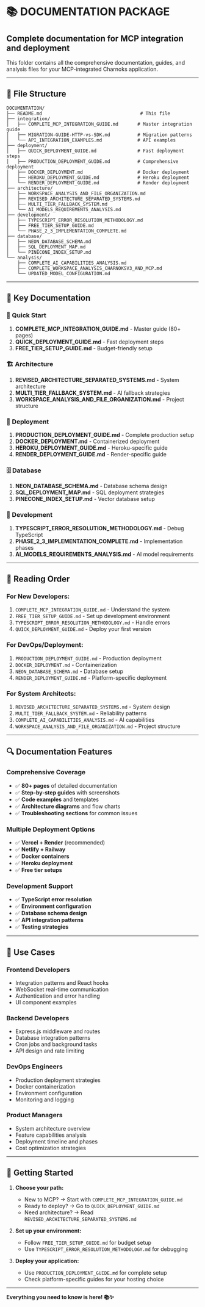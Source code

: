 # 📚 **DOCUMENTATION PACKAGE**
## Complete documentation for MCP integration and deployment

This folder contains all the comprehensive documentation, guides, and analysis files for your MCP-integrated Charnoks application.

---

## 📁 **File Structure**

```
DOCUMENTATION/
├── README.md                                    # This file
├── integration/
│   ├── COMPLETE_MCP_INTEGRATION_GUIDE.md       # Master integration guide
│   ├── MIGRATION-GUIDE-HTTP-vs-SDK.md          # Migration patterns
│   └── API_INTEGRATION_EXAMPLES.md             # API examples
├── deployment/
│   ├── QUICK_DEPLOYMENT_GUIDE.md               # Fast deployment steps
│   ├── PRODUCTION_DEPLOYMENT_GUIDE.md          # Comprehensive deployment
│   ├── DOCKER_DEPLOYMENT.md                    # Docker deployment
│   ├── HEROKU_DEPLOYMENT_GUIDE.md              # Heroku deployment
│   └── RENDER_DEPLOYMENT_GUIDE.md              # Render deployment
├── architecture/
│   ├── WORKSPACE_ANALYSIS_AND_FILE_ORGANIZATION.md
│   ├── REVISED_ARCHITECTURE_SEPARATED_SYSTEMS.md
│   ├── MULTI_TIER_FALLBACK_SYSTEM.md
│   └── AI_MODELS_REQUIREMENTS_ANALYSIS.md
├── development/
│   ├── TYPESCRIPT_ERROR_RESOLUTION_METHODOLOGY.md
│   ├── FREE_TIER_SETUP_GUIDE.md
│   └── PHASE_2_3_IMPLEMENTATION_COMPLETE.md
├── database/
│   ├── NEON_DATABASE_SCHEMA.md
│   ├── SQL_DEPLOYMENT_MAP.md
│   └── PINECONE_INDEX_SETUP.md
└── analysis/
    ├── COMPLETE_AI_CAPABILITIES_ANALYSIS.md
    ├── COMPLETE_WORKSPACE_ANALYSIS_CHARNOKSV3_AND_MCP.md
    └── UPDATED_MODEL_CONFIGURATION.md
```

---

## 🎯 **Key Documentation**

### **🚀 Quick Start**
1. **COMPLETE_MCP_INTEGRATION_GUIDE.md** - Master guide (80+ pages)
2. **QUICK_DEPLOYMENT_GUIDE.md** - Fast deployment steps
3. **FREE_TIER_SETUP_GUIDE.md** - Budget-friendly setup

### **🏗️ Architecture**
1. **REVISED_ARCHITECTURE_SEPARATED_SYSTEMS.md** - System architecture
2. **MULTI_TIER_FALLBACK_SYSTEM.md** - AI fallback strategies
3. **WORKSPACE_ANALYSIS_AND_FILE_ORGANIZATION.md** - Project structure

### **🚀 Deployment**
1. **PRODUCTION_DEPLOYMENT_GUIDE.md** - Complete production setup
2. **DOCKER_DEPLOYMENT.md** - Containerized deployment
3. **HEROKU_DEPLOYMENT_GUIDE.md** - Heroku-specific guide
4. **RENDER_DEPLOYMENT_GUIDE.md** - Render-specific guide

### **🗄️ Database**
1. **NEON_DATABASE_SCHEMA.md** - Database schema design
2. **SQL_DEPLOYMENT_MAP.md** - SQL deployment strategies
3. **PINECONE_INDEX_SETUP.md** - Vector database setup

### **🔧 Development**
1. **TYPESCRIPT_ERROR_RESOLUTION_METHODOLOGY.md** - Debug TypeScript
2. **PHASE_2_3_IMPLEMENTATION_COMPLETE.md** - Implementation phases
3. **AI_MODELS_REQUIREMENTS_ANALYSIS.md** - AI model requirements

---

## 📖 **Reading Order**

### **For New Developers:**
1. `COMPLETE_MCP_INTEGRATION_GUIDE.md` - Understand the system
2. `FREE_TIER_SETUP_GUIDE.md` - Set up development environment
3. `TYPESCRIPT_ERROR_RESOLUTION_METHODOLOGY.md` - Handle errors
4. `QUICK_DEPLOYMENT_GUIDE.md` - Deploy your first version

### **For DevOps/Deployment:**
1. `PRODUCTION_DEPLOYMENT_GUIDE.md` - Production deployment
2. `DOCKER_DEPLOYMENT.md` - Containerization
3. `NEON_DATABASE_SCHEMA.md` - Database setup
4. `RENDER_DEPLOYMENT_GUIDE.md` - Platform-specific deployment

### **For System Architects:**
1. `REVISED_ARCHITECTURE_SEPARATED_SYSTEMS.md` - System design
2. `MULTI_TIER_FALLBACK_SYSTEM.md` - Reliability patterns
3. `COMPLETE_AI_CAPABILITIES_ANALYSIS.md` - AI capabilities
4. `WORKSPACE_ANALYSIS_AND_FILE_ORGANIZATION.md` - Project structure

---

## 🔍 **Documentation Features**

### **Comprehensive Coverage**
- ✅ **80+ pages** of detailed documentation
- ✅ **Step-by-step guides** with screenshots
- ✅ **Code examples** and templates
- ✅ **Architecture diagrams** and flow charts
- ✅ **Troubleshooting sections** for common issues

### **Multiple Deployment Options**
- ✅ **Vercel + Render** (recommended)
- ✅ **Netlify + Railway** 
- ✅ **Docker containers**
- ✅ **Heroku deployment**
- ✅ **Free tier setups**

### **Development Support**
- ✅ **TypeScript error resolution**
- ✅ **Environment configuration**
- ✅ **Database schema design**
- ✅ **API integration patterns**
- ✅ **Testing strategies**

---

## 🎯 **Use Cases**

### **Frontend Developers**
- Integration patterns and React hooks
- WebSocket real-time communication
- Authentication and error handling
- UI component examples

### **Backend Developers**  
- Express.js middleware and routes
- Database integration patterns
- Cron jobs and background tasks
- API design and rate limiting

### **DevOps Engineers**
- Production deployment strategies
- Docker containerization
- Environment configuration
- Monitoring and logging

### **Product Managers**
- System architecture overview
- Feature capabilities analysis
- Deployment timeline and phases
- Cost optimization strategies

---

## 🚀 **Getting Started**

1. **Choose your path:**
   - New to MCP? → Start with `COMPLETE_MCP_INTEGRATION_GUIDE.md`
   - Ready to deploy? → Go to `QUICK_DEPLOYMENT_GUIDE.md`
   - Need architecture? → Read `REVISED_ARCHITECTURE_SEPARATED_SYSTEMS.md`

2. **Set up your environment:**
   - Follow `FREE_TIER_SETUP_GUIDE.md` for budget setup
   - Use `TYPESCRIPT_ERROR_RESOLUTION_METHODOLOGY.md` for debugging

3. **Deploy your application:**
   - Use `PRODUCTION_DEPLOYMENT_GUIDE.md` for complete setup
   - Check platform-specific guides for your hosting choice

---

**Everything you need to know is here! 📚✨**